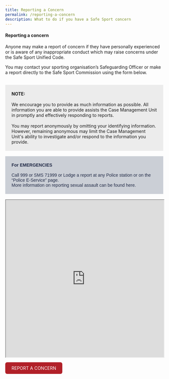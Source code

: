 ```yaml
---
title: Reporting a Concern
permalink: /reporting-a-concern
description: What to do if you have a Safe Sport concern
---
```

#### Reporting a concern
 
Anyone may make a report of concern if they have personally experienced or is aware of any inappropriate conduct which may raise concerns under the Safe Sport Unified Code.

You may contact your sporting organisation’s Safeguarding Officer or make a report directly to the Safe Sport Commission using the form below.

<br>
<div style="background-color:#ECECEC; padding:20px">
<b>NOTE:</b><br>
<br>We encourage you to provide as much information as possible. All information you are able to provide assists the Case Management Unit in promptly and effectively responding to reports. 
<br><br>You may report anonymously by omitting your identifying information. However, remaining anonymous may limit the Case Management Unit's ability to investigate and/or respond to the information you provide.</div>

<br>
<div style="font-family:Sans-Serif;color:#202945;background-color:#CBCFD6;padding:20px">
<b>For EMERGENCIES</b><br>
<br>Call 999 or SMS 71999 or Lodge a report at any Police station or on the “Police E-Service” page. 
<br>More information on reporting sexual assault can be found here.</div>
<br>


<!-- Change the width and height values to suit you best -->

<iframe style="width:100%;height:500px" src="https://form.gov.sg/618322ee2487c60012395b37" id="iframe"></iframe>

 <style>
      .button {
        display: inline-block;
        padding: 10px 20px;
        text-align: center;
        text-decoration: none;
        color: #ffffff;
        background-color: #B12028;
        border-radius: 6px;
        outline: none;
      }
    </style>
		
<a style= "text-decoration: none; color:#FFFFFF" class="button" href="https://form.gov.sg/618322ee2487c60012395b37">REPORT A CONCERN</a>